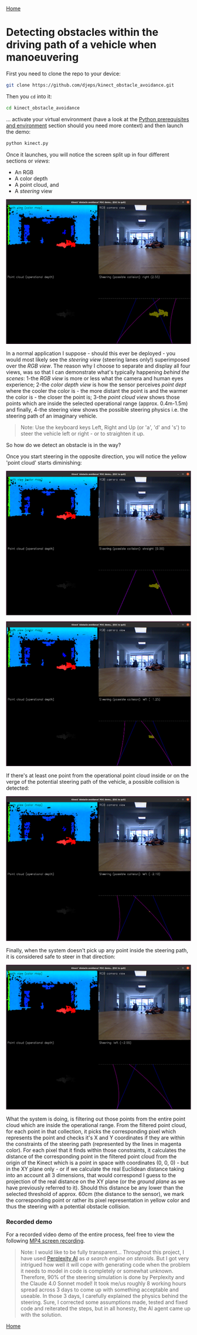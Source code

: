 [Home](README.md)

# Detecting obstacles within the driving path of a vehicle when manoeuvering

First you need to clone the repo to your device:

```bash
git clone https://github.com/djeps/kinect_obstacle_avoidance.git
```

Then you `cd` into it:

```bash
cd kinect_obstacle_avoidance
```

... activate your virtual environment (have a look at the [Python prerequisites and environment](PYTHONENV.md)
section should you need more context) and then launch the demo:

```bash
python kinect.py
```

Once it launches, you will notice the screen split up in four different sections or *views*:

- An RGB
- A color depth
- A point cloud, and
- A *steering* view

![Steering towards an obstacle](./assets/screenshots/screenshot_01.png)

In a normal application I suppose - should this ever be deployed - you would most likely see the *steering
view* (steering lanes only!) superimposed over the *RGB view*. The reason why I choose to separate and display
all four views, was so that I can demonstrate what's typically happening *behind the scenes*: 1-the *RGB view*
is more or less what the camera and human eyes experience; 2-the *color depth view* is how the sensor perceives
*point dept* where the cooler the color is - the more distant the point is and the warmer the color is - the
closer the point is; 3-the *point cloud view* shows those points which are inside the selected operational
range (approx. 0.4m-1.5m) and finally, 4-the steering view shows the possible steering physics i.e. the steering
path of an imaginary vehicle.

> Note: Use the keyboard keys Left, Right and Up (or 'a', 'd' and 's') to steer the vehicle left or right - or
to straighten it up.

So how do we detect an obstacle is in the way?

Once you start steering in the opposite direction, you will notice the yellow 'point cloud' starts diminishing:

![Steering straight](./assets/screenshots/screenshot_02.png)

![Steering away from an obstacle](./assets/screenshots/screenshot_03.png)

If there's at least one point from the operational point cloud inside or on the verge of the potential steering
path of the vehicle, a possible collision is detected:

![Steering still inside the 'danger zone'](./assets/screenshots/screenshot_04.png)

Finally, when the system doesn't pick up any point inside the steering path, it is considered safe to steer in
that direction:

![Safe steering path](./assets/screenshots/screenshot_05.png)

What the system is doing, is filtering out those points from the entire point cloud which are inside the operational
range. From the filtered point cloud, for each point in that collection, it picks the corresponding pixel which
represents the point and checks it's X and Y coordinates if they are within the constraints of the steering
path (represented by the lines in magenta color). For each pixel that it finds within those constraints, it
calculates the distance of the corresponding point in the filtered point cloud from the origin of the Kinect
which is a point in space with coordinates (0, 0, 0) - but in the XY plane only - or if we calculate the
real Euclidean distance taking into an account all 3 dimensions, that would correspond I guess to the projection
of the real distance on the XY plane (or the *ground plane* as we have previously referred to it). Should this
distance be any lower than the selected threshold of approx. 60cm (the distance to the sensor), we mark the
corresponding point or rather its pixel representation in yellow color and thus the steering with a potential
obstacle collision.

### Recorded demo

For a recorded video demo of the entire process, feel free to view the following 
[MP4 screen recording](./assets/screenrecords/screenrecord_01.mp4).

> Note: I would like to be fully transparent... Throughout this project, I have used 
[Perplexity AI](https://www.perplexity.ai/library) as *a search engine on steroids*. But I got very intrigued how
well it will cope with generating code when the problem it needs to model in code is completely or somewhat
unknown. Therefore, 90% of the steering simulation is done by Perplexity and the Claude 4.0 Sonnet model!
It took me/us roughly 8 working hours spread across 3 days to come up with something acceptable and useable.
In those 3 days, I carefully explained the physics behind the steering. Sure, I corrected some assumptions
made, tested and fixed code and reiterated the steps, but in all honesty, the AI agent came up with the solution.

[Home](README.md)

